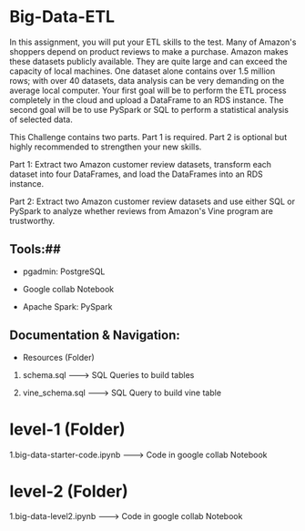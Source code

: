 # Big-Data-ETL
In this assignment, you will put your ETL skills to the test. Many of Amazon's shoppers depend on product reviews to make a purchase. Amazon makes these datasets publicly available. They are quite large and can exceed the capacity of local machines. One dataset alone contains over 1.5 million rows; with over 40 datasets, data analysis can be very demanding on the average local computer. Your first goal will be to perform the ETL process completely in the cloud and upload a DataFrame to an RDS instance. The second goal will be to use PySpark or SQL to perform a statistical analysis of selected data.

This Challenge contains two parts. Part 1 is required. Part 2 is optional but highly recommended to strengthen your new skills.

Part 1: Extract two Amazon customer review datasets, transform each dataset into four DataFrames, and load the DataFrames into an RDS instance.

Part 2: Extract two Amazon customer review datasets and use either SQL or PySpark to analyze whether reviews from Amazon's Vine program are trustworthy.

## Tools:##

+ pgadmin: PostgreSQL

- Google collab Notebook 

+ Apache Spark: PySpark

## Documentation & Navigation: ##

* Resources (Folder)

1. schema.sql ---> SQL Queries to build tables

2. vine_schema.sql ---> SQL Query to build vine table

# level-1 (Folder)

1.big-data-starter-code.ipynb ---> Code in google collab Notebook

# level-2 (Folder)

1.big-data-level2.ipynb ---> Code in google collab Notebook
